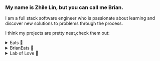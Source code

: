 ### My name is Zhile Lin, but you can call me Brian.

I am a full stack software engineer who is passionate about learning and discover new solutions to problems through the process.

I think my projects are pretty neat,check them out:

<details>
 <summary> Eats 🍱  </summary> 
    <a href="https://github.com/Opengundumstyle/eats#readme" target="blank" title="Eats">
      <img alt="" src="https://github.com/Opengundumstyle/eats/blob/main/app/assets/images/EatSnapShot.png" style="width: 300px; max-width: 100%;">
    </a>
</details>
<details>
 <summary>BrianEats 🍜</summary> 
    <a href="https://github.com/Opengundumstyle/aa_javascript_project/blob/main/README.md" title="BrianEats">
      <img alt="" src="https://github.com/Opengundumstyle/aa_javascript_project/blob/main/src/BrianEatSnapShot.png" style="width: 300px; max-width: 100%;">
    </a>
</details>
<details>
<summary>Lab of Love 💑</summary> 
   <a href="https://github.com/enintoah/lab_of_love/blob/main/README.md" title="Lab of Love">
    <img alt="" src="https://github.com/enintoah/lab_of_love/blob/main/images_README/render.png" style="width: 300px; max-width: 100%;">
  </a>
</details>
